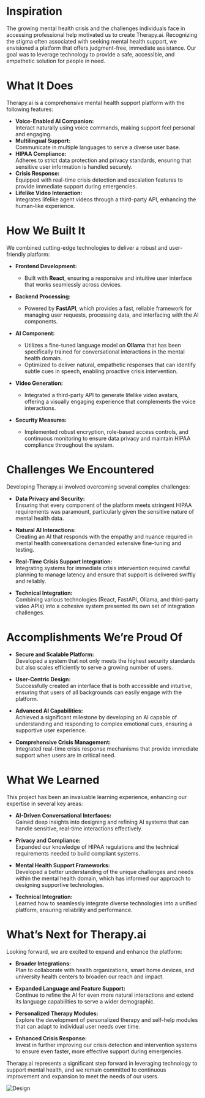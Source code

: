 # Inspiration
The growing mental health crisis and the challenges individuals face in accessing professional help motivated us to create Therapy.ai. Recognizing the stigma often associated with seeking mental health support, we envisioned a platform that offers judgment-free, immediate assistance. Our goal was to leverage technology to provide a safe, accessible, and empathetic solution for people in need.

# What It Does
Therapy.ai is a comprehensive mental health support platform with the following features:

- **Voice-Enabled AI Companion:**  
  Interact naturally using voice commands, making support feel personal and engaging.
- **Multilingual Support:**  
  Communicate in multiple languages to serve a diverse user base.
- **HIPAA Compliance:**  
  Adheres to strict data protection and privacy standards, ensuring that sensitive user information is handled securely.
- **Crisis Response:**  
  Equipped with real-time crisis detection and escalation features to provide immediate support during emergencies.
- **Lifelike Video Interaction:**  
  Integrates lifelike agent videos through a third-party API, enhancing the human-like experience.

# How We Built It
We combined cutting-edge technologies to deliver a robust and user-friendly platform:

- **Frontend Development:**  
  - Built with **React**, ensuring a responsive and intuitive user interface that works seamlessly across devices.
  
- **Backend Processing:**  
  - Powered by **FastAPI**, which provides a fast, reliable framework for managing user requests, processing data, and interfacing with the AI components.
  
- **AI Component:**  
  - Utilizes a fine-tuned language model on **Ollama** that has been specifically trained for conversational interactions in the mental health domain.
  - Optimized to deliver natural, empathetic responses that can identify subtle cues in speech, enabling proactive crisis intervention.
  
- **Video Generation:**  
  - Integrated a third-party API to generate lifelike video avatars, offering a visually engaging experience that complements the voice interactions.
  
- **Security Measures:**  
  - Implemented robust encryption, role-based access controls, and continuous monitoring to ensure data privacy and maintain HIPAA compliance throughout the system.

# Challenges We Encountered
Developing Therapy.ai involved overcoming several complex challenges:

- **Data Privacy and Security:**  
  Ensuring that every component of the platform meets stringent HIPAA requirements was paramount, particularly given the sensitive nature of mental health data.
  
- **Natural AI Interactions:**  
  Creating an AI that responds with the empathy and nuance required in mental health conversations demanded extensive fine-tuning and testing.
  
- **Real-Time Crisis Support Integration:**  
  Integrating systems for immediate crisis intervention required careful planning to manage latency and ensure that support is delivered swiftly and reliably.
  
- **Technical Integration:**  
  Combining various technologies (React, FastAPI, Ollama, and third-party video APIs) into a cohesive system presented its own set of integration challenges.

# Accomplishments We’re Proud Of
- **Secure and Scalable Platform:**  
  Developed a system that not only meets the highest security standards but also scales efficiently to serve a growing number of users.
  
- **User-Centric Design:**  
  Successfully created an interface that is both accessible and intuitive, ensuring that users of all backgrounds can easily engage with the platform.
  
- **Advanced AI Capabilities:**  
  Achieved a significant milestone by developing an AI capable of understanding and responding to complex emotional cues, ensuring a supportive user experience.
  
- **Comprehensive Crisis Management:**  
  Integrated real-time crisis response mechanisms that provide immediate support when users are in critical need.

# What We Learned
This project has been an invaluable learning experience, enhancing our expertise in several key areas:

- **AI-Driven Conversational Interfaces:**  
  Gained deep insights into designing and refining AI systems that can handle sensitive, real-time interactions effectively.
  
- **Privacy and Compliance:**  
  Expanded our knowledge of HIPAA regulations and the technical requirements needed to build compliant systems.
  
- **Mental Health Support Frameworks:**  
  Developed a better understanding of the unique challenges and needs within the mental health domain, which has informed our approach to designing supportive technologies.
  
- **Technical Integration:**  
  Learned how to seamlessly integrate diverse technologies into a unified platform, ensuring reliability and performance.

# What’s Next for Therapy.ai
Looking forward, we are excited to expand and enhance the platform:

- **Broader Integrations:**  
  Plan to collaborate with health organizations, smart home devices, and university health centers to broaden our reach and impact.
  
- **Expanded Language and Feature Support:**  
  Continue to refine the AI for even more natural interactions and extend its language capabilities to serve a wider demographic.
  
- **Personalized Therapy Modules:**  
  Explore the development of personalized therapy and self-help modules that can adapt to individual user needs over time.
  
- **Enhanced Crisis Response:**  
  Invest in further improving our crisis detection and intervention systems to ensure even faster, more effective support during emergencies.

Therapy.ai represents a significant step forward in leveraging technology to support mental health, and we remain committed to continuous improvement and expansion to meet the needs of our users.

![Design](https://github.com/user-attachments/assets/63ac7e0c-2157-47eb-8f1f-ed3cef34c300)
